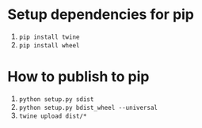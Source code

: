 # Setup dependencies for pip

1. `pip install twine`
2. `pip install wheel`

# How to publish to pip

1. `python setup.py sdist`
2. `python setup.py bdist_wheel --universal`
3. `twine upload dist/*`